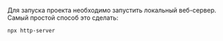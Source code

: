 Для запуска проекта необходимо запустить локальный веб-сервер. Самый простой способ это сделать:

```sh
npx http-server
```
